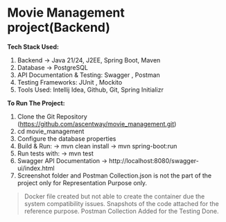 # Movie Management project(Backend)

**Tech Stack Used:**
1. Backend -> Java 21/24, J2EE, Spring Boot, Maven
2. Database -> PostgreSQL
3. API Documentation & Testing: Swagger , Postman
4. Testing Frameworks: JUnit , Mockito
5. Tools Used: Intellij Idea, Github, Git, Spring Initializr

**To Run The Project:**
1. Clone the Git Repository (https://github.com/ascentway/movie_management.git)
2. cd movie_management
3. Configure the database properties
4. Build & Run: 
    -> mvn clean install
    -> mvn spring-boot:run
5. Run tests with:
    -> mvn test
6. Swagger API Documentation
    -> http://localhost:8080/swagger-ui/index.html
7. Screenshot folder and Postman Collection.json is not the part of the project only for Representation Purpose only. 

>Docker file created but not able to create the container due the system compatibility issues.
>Snapshots of the code attached for the reference purpose.
>Postman Collection Added for the Testing Done.

